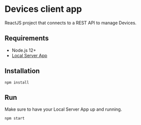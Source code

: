 # Devices client app

ReactJS project that connects to a REST API to manage Devices.

## Requirements

- Node.js 12+
- [Local Server App](https://github.com/NinjaMSP/devicesTask_serverApp)

## Installation

```
npm install
```

## Run

Make sure to have your Local Server App up and running.

```
npm start
```
